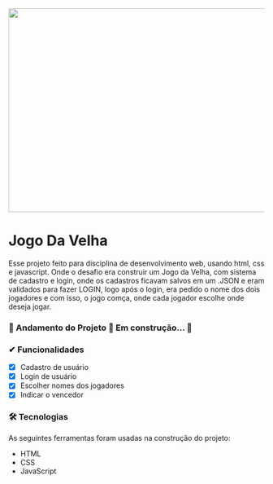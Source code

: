 <img src="https://cdn.jogos360.com.br/files/imagens/como_ganhar_no_jogo_da_velha_f.png" width="1100px" height="400px">

# Jogo Da Velha

 Esse projeto feito para disciplina de desenvolvimento web, usando html, css e javascript. Onde o desafio era construir um Jogo da Velha, com sistema de cadastro e login, onde os 
cadastros ficavam salvos em um .JSON e eram validados para fazer LOGIN, logo após o login, era pedido o nome dos dois jogadores e com isso, o jogo comça, onde cada jogador escolhe onde deseja jogar.

### 🚧  Andamento do Projeto 🚀 Em construção...  🚧

### ✔ Funcionalidades

  - [x] Cadastro de usuário
  - [x] Login de usuário
  - [x] Escolher nomes dos jogadores
  - [x] Indicar o vencedor

### 🛠 Tecnologias

As seguintes ferramentas foram usadas na construção do projeto:

- HTML
- CSS
- JavaScript
